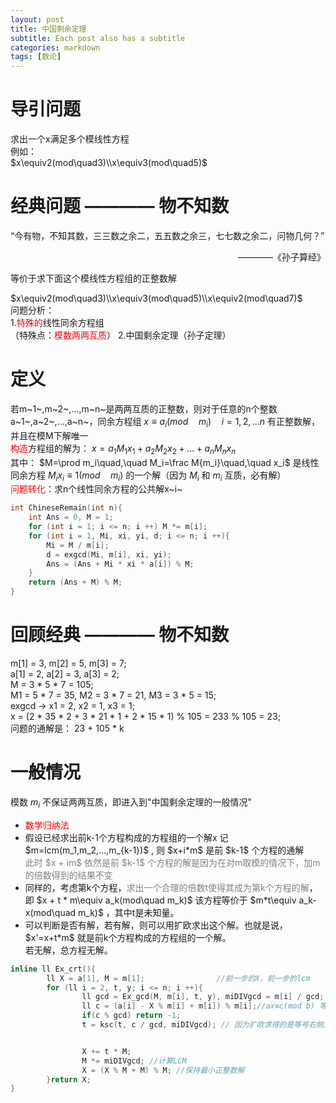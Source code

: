 ```yaml
---
layout: post
title: 中国剩余定理
subtitle: Each post also has a subtitle
categories: markdown
tags: [数论]
---
```




# 导引问题
求出一个x满足多个模线性方程  
例如：  
$x\equiv2(mod\quad3)\\x\equiv3(mod\quad5)$
# 经典问题 ———— 物不知数
“今有物，不知其数，三三数之余二，五五数之余三，七七数之余二，问物几何？” <p align="right">————《孙子算经》</p>
等价于求下面这个模线性方程组的正整数解</p>
$x\equiv2(mod\quad3)\\x\equiv3(mod\quad5)\\x\equiv2(mod\quad7)$  
问题分析：  
1.<span style="color:red;">特殊的</span>线性同余方程组</span></br>（特殊点：<span style="color:red;">模数两两互质</span>）</span>
2.中国剩余定理（孙子定理）
# 定义
若m~1~,m~2~,...,m~n~是两两互质的正整数，则对于任意的n个整数a~1~,a~2~,...,a~n~，同余方程组 $x\equiv a_i(mod\quad m_i)\quad i=1,2,...n$ 有正整数解，并且在模M下解唯一  
<span style="color:red;">构造</span>方程组的解为： $x=a_1M_1x_1+a_2M_2x_2+...+a_nM_nx_n$  
其中： $M=\prod m_i\quad,\quad M_i=\frac M{m_i}\quad,\quad x_i$ 是线性同余方程
$M_ix_i\equiv1(mod\quad m_i)$ 的一个解（因为 $M_i$ 和 $m_i$ 互质，必有解）  
<span style="color: red;">问题转化</span>：求n个线性同余方程的公共解x~i~  

```cpp
int ChineseRemain(int n){
	int Ans = 0, M = 1;
	for (int i = 1; i <= n; i ++) M *= m[i];
	for (int i = 1, Mi, xi, yi, d; i <= n; i ++){
		Mi = M / m[i];
		d = exgcd(Mi, m[i], xi, yi);
		Ans = (Ans + Mi * xi * a[i]) % M;
	}
	return (Ans + M) % M;
}
```
# 回顾经典 ———— 物不知数
m[1] = 3, m[2] = 5, m[3] = 7;  
a[1] = 2, a[2] = 3, a[3] = 2;  
M = 3 * 5 * 7 = 105; </br>
M1 = 5 * 7 = 35, M2 = 3 * 7 = 21, M3 = 3 * 5 = 15;  
exgcd -> x1 = 2, x2 = 1, x3 = 1;  
x = (2 * 35 * 2 + 3 * 21 * 1 + 2 * 15 * 1) % 105 = 233 % 105 = 23;  
问题的通解是： 23 + 105 * k</br>
# 一般情况
模数 $m_i$ 不保证两两互质，即进入到"中国剩余定理的一般情况"  
<ul>
<li><span style="color:red;">数学归纳法</span></li>
<li>假设已经求出前k-1个方程构成的方程组的一个解x  
记 $m=lcm(m_1,m_2,...,m_{k-1})$ , 则 $x+i*m$ 是前 $k-1$ 个方程的通解</br><span style="color:grey">此时 $x + im$ 依然是前 $k-1$ 个方程的解是因为在对m取模的情况下，加m的倍数得到的结果不变</span></li>
<li>同样的，考虑第k个方程，<span style="color: grey">求出一个合理的倍数t使得其成为第k个方程的解</span>，即 $x + t * m\equiv a_k(mod\quad m_k)$  
该方程等价于 $m*t\equiv a_k-x(mod\quad m_k)$ ，其中t是未知量。</li>
<li>可以判断是否有解，若有解，则可以用扩欧求出这个解。也就是说， $x'=x+t*m$ 就是前k个方程构成的方程组的一个解。</br>若无解，总方程无解。</li>
</ul>

```cpp
inline ll Ex_crt(){
        ll X = a[1], M = m[1];                //前一步的X，前一步的lcm
        for (ll i = 2, t, y; i <= n; i ++){
                ll gcd = Ex_gcd(M, m[i], t, y), miDIVgcd = m[i] / gcd; // 求得gcd，并使m[i]约分一下好乘进M里面
                ll c = (a[i] - X % m[i] + m[i]) % m[i];//ax≡c(mod b) 等式右侧的c，并让他变成可行的最小正整数
                if(c % gcd) return -1;
                t = ksc(t, c / gcd, miDIVgcd); // 因为扩欧求得的是等号右侧为gcd时的x解，而此时等号右端为c，需要让X乘上c/gcd个t，此时先给t变了再说


                X += t * M;
                M *= miDIVgcd; //计算LCM
                X = (X % M + M) % M; //保持最小正整数解
        }return X;
}
```
